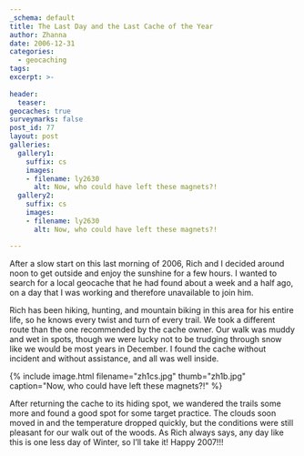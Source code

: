 ```yaml
---
_schema: default
title: The Last Day and the Last Cache of the Year
author: Zhanna
date: 2006-12-31
categories:
  - geocaching
tags:
excerpt: >- 
   
header:
  teaser:
geocaches: true
surveymarks: false
post_id: 77
layout: post   
galleries:
  gallery1:
    suffix: cs
    images:
    - filename: ly2630
      alt: Now, who could have left these magnets?!
  gallery2:
    suffix: cs
    images:
    - filename: ly2630
      alt: Now, who could have left these magnets?!      

---      
```


After a slow start on this last morning of 2006, Rich and I decided around noon to get outside and enjoy the sunshine for a few hours. I wanted to search for a local geocache that he had found about a week and a half ago, on a day that I was working and therefore unavailable to join him. 

Rich has been hiking, hunting, and mountain biking in this area for his entire life, so he knows every twist and turn of every trail.  We took a different route than the one recommended by the cache owner. Our walk was muddy and wet in spots, though we were lucky not to be trudging through snow like we would be most years in December. I found the cache without incident and without assistance, and all was well inside. 

{% include image.html filename="zh1cs.jpg" thumb="zh1b.jpg" caption="Now, who could have left these magnets?!" %}

After returning the cache to its hiding spot, we wandered the trails some more and found a good spot for some target practice. The clouds soon moved in and the temperature dropped quickly, but the conditions were still pleasant for our walk out of the woods. As Rich always says, any day like this is one less day of Winter, so I’ll take it! Happy 2007!!!
